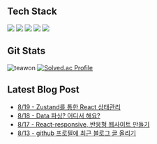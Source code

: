 
## Tech Stack
<p align="left">
<img src="https://img.shields.io/badge/react-%2320232a.svg?style=for-the-badge&logo=react&logoColor=%2361DAFB" />
<img src="https://img.shields.io/badge/Spring_Boot-F2F4F9?style=for-the-badge&logo=spring-boot" />
<img src="https://img.shields.io/badge/docker-%230db7ed.svg?style=for-the-badge&logo=docker&logoColor=white" />
<img src="https://img.shields.io/badge/AWS-%23FF9900.svg?style=for-the-badge&logo=amazon-aws&logoColor=white"  />
<img src="https://img.shields.io/badge/GoogleCloud-%234285F4.svg?style=for-the-badge&logo=google-cloud&logoColor=white  " />

</p>

## Git Stats
![teawon](https://github-readme-stats.vercel.app/api?username=teawon&show_icons=true)
[![Solved.ac Profile](http://mazassumnida.wtf/api/v2/generate_badge?boj=hiyou882)](https://solved.ac/hiyou882/)

## Latest Blog Post
 - [8/19 - Zustand를 통한 React 상태관리](https://teawon.github.io/react/zustand/)
 - [8/18 - Data 파싱? 어디서 해요?](https://teawon.github.io/react/data-process/)
 - [8/17 - React-responsive, 반응형 웹사이트 만들기](https://teawon.github.io/react/responsive/)
 - [8/13 - github 프로필에 최근 블로그 글 올리기](https://teawon.github.io/blog/upload-git-readme/)
